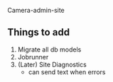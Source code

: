 Camera-admin-site
## Things to add

1. Migrate all db models
2. Jobrunner 
3. (Later) Site Diagnostics
    - can send text when errors
